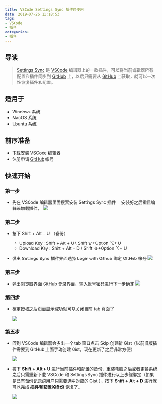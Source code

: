 ```yaml
---
title: VSCode Settings Sync 插件的使用
date: 2019-07-26 11:18:53
tags:
- VSCode
- 插件
categories:
- 插件
---
```


## 导读

> [Settings Sync](https://marketplace.visualstudio.com/items?itemName=Shan.code-settings-sync) 是 [VSCode](https://code.visualstudio.com/) 编辑器上的一款插件，可以将当前编辑器所有配置和插件同步到 [GitHub](https://github.com/) 上，以后只需要从 [GitHub](https://github.com/) 上获取，就可以一次性恢复插件和配置。

## 适用于

- Windows 系统
- MacOS 系统
- Ubuntu 系统

## 前序准备

- 下载安装 [VSCode](https://code.visualstudio.com/) 编辑器
- 注册申请 [GitHub](https://github.com/join?source=header-home) 帐号

## 快速开始

### 第一步

- 先在 VSCode 编辑器里面搜索安装 Settings Sync 插件 ，安装好之后重启编辑器加载插件。
![](http://ww4.sinaimg.cn/large/006tNc79ly1g5d34f0n6aj31hc0r2jsx.jpg)

### 第二步

- 按下 Shift + Alt + U （备份）

  - Upload Key : Shift + Alt + U \ Shift ⇧+Option ⌥+ U
  - Download Key : Shift + Alt + D \ Shift ⇧+Option ⌥+ U

- 弹出 Settings Sync 插件界面选择 Login with Github 绑定 GItHub 帐号
![](http://ww2.sinaimg.cn/large/006tNc79gy1g5d855w5e4j31hc0r2acn.jpg)

### 第三步

- 弹出浏览器界面 GitHub 登录界面，输入帐号密码进行下一步确定
![](http://ww3.sinaimg.cn/large/006tNc79gy1g5d87yg51mj31hc0r2q3h.jpg)

### 第四步

- 确定授权之后页面显示成功就可以关闭当前 tab 页面了

  ![](http://ww4.sinaimg.cn/large/006tNc79gy1g5d8a3xqsuj31hc0r2aa8.jpg)

### 第五步

- 回到 VSCode 编辑器会多出一个 tab 窗口点击 Skip 创建新 Gist（以前旧版插件需要到 GitHub 上面手动创建 Gist，现在更新了之后非常方便）

  ![](http://ww1.sinaimg.cn/large/006tNc79gy1g5d8nwl4ufj31hc0r2q4k.jpg)

- 按下 **Shift + Alt + U** 进行当前插件和配置的备份，重装电脑之后或者更换系统之后只需重新下载 VSCode 和 Settings Sync 插件进行以上步骤绑定（如果是已有备份记录的用户只需要选中对应的 Gist ），按下 **Shift + Alt + D** 进行就可以完成 **插件和配置的备份** 恢复了。

  ![](http://ww3.sinaimg.cn/large/006tNc79gy1g5d9x9hejuj31hc0r2jta.jpg)
